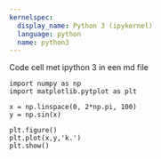 ```yaml
---
kernelspec:
  display_name: Python 3 (ipykernel)
  language: python
  name: python3
---
```


Code cell met ipython 3 in een md file

```{code-cell} ipython3
import numpy as np
import matplotlib.pytplot as plt

x = np.linspace(0, 2*np.pi, 100)
y = np.sin(x)

plt.figure()
plt.plot(x,y,'k.')
plt.show()
```

```{figure} fig1.png

```